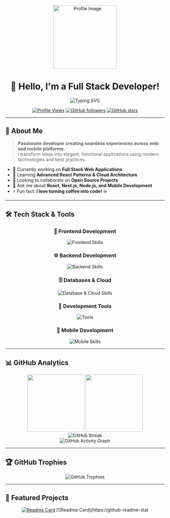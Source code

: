 <div align="center">
  <img height="200" src="https://k75mjkjgco.ufs.sh/f/wiGIa3OsPCpWj09sAwJLi64Lg32nVGCY7UQb1JzRhlBaxeTD" alt="Profile Image" />
  
  # 👋 Hello, I'm a Full Stack Developer!
  
  <p align="center">
    <img src="https://readme-typing-svg.herokuapp.com?font=Fira+Code&pause=1000&color=00D9FF&center=true&vCenter=true&width=435&lines=Full+Stack+Developer;Web+%26+Mobile+Specialist;Always+learning+new+things;Creating+amazing+experiences" alt="Typing SVG" />
  </p>
  
  [![Profile Views](https://komarev.com/ghpvc/?username=glopmts&color=blueviolet&style=flat-square&label=Profile+Views)](https://github.com/glopmts)
  [![GitHub followers](https://img.shields.io/github/followers/glopmts?label=Followers&style=social)](https://github.com/glopmts?tab=followers)
  [![GitHub stars](https://img.shields.io/github/stars/glopmts?label=Stars&style=social)](https://github.com/glopmts)
</div>

---

## 🚀 About Me

> **Passionate developer creating seamless experiences across web and mobile platforms.**  
> I transform ideas into elegant, functional applications using modern technologies and best practices.

- 🔭 Currently working on **Full Stack Web Applications**
- 🌱 Learning **Advanced React Patterns & Cloud Architecture**
- 👯 Looking to collaborate on **Open Source Projects**
- 💬 Ask me about **React, Next.js, Node.js, and Mobile Development**
- ⚡ Fun fact: **I love turning coffee into code!** ☕

---

## 🛠️ Tech Stack & Tools

<div align="center">

### 🎨 Frontend Development
<img src="https://skillicons.dev/icons?i=html,css,js,ts,react,nextjs,vue,tailwind,sass,bootstrap" alt="Frontend Skills" />

### ⚙️ Backend Development  
<img src="https://skillicons.dev/icons?i=nodejs,python,express,graphql,prisma,supabase" alt="Backend Skills" />

### 🗄️ Databases & Cloud
<img src="https://skillicons.dev/icons?i=postgresql,mysql,firebase,aws,vercel,docker" alt="Database & Cloud Skills" />

### 🔧 Development Tools
<img src="https://skillicons.dev/icons?i=vscode,git,github,postman" alt="Tools" />

### 📱 Mobile Development
<img src="https://skillicons.dev/icons?i=react" alt="Mobile Skills" />

</div>

---

## 📊 GitHub Analytics

<div align="center">
  <img height="180em" src="https://github-readme-stats.vercel.app/api?username=glopmts&show_icons=true&theme=tokyonight&include_all_commits=true&count_private=true&hide_border=true&bg_color=0D1117&title_color=00D9FF&icon_color=00D9FF&text_color=C9D1D9"/>
  <img height="180em" src="https://github-readme-stats.vercel.app/api/top-langs/?username=glopmts&layout=compact&langs_count=8&theme=tokyonight&hide_border=true&bg_color=0D1117&title_color=00D9FF&text_color=C9D1D9"/>
</div>

<div align="center">
  <img src="https://github-readme-streak-stats.herokuapp.com/?user=glopmts&theme=tokyonight&hide_border=true&background=0D1117&stroke=00D9FF&ring=00D9FF&fire=00D9FF&currStreakLabel=00D9FF" alt="GitHub Streak" />
</div>

<div align="center">
  <img src="https://github-readme-activity-graph.vercel.app/graph?username=glopmts&theme=tokyo-night&hide_border=true&bg_color=0D1117&color=00D9FF&line=00D9FF&point=FFFFFF" alt="GitHub Activity Graph" />
</div>

---

## 🏆 GitHub Trophies

<div align="center">
  <img src="https://github-profile-trophy.vercel.app/?username=glopmts&theme=tokyonight&no-frame=true&no-bg=true&margin-w=4&row=1" alt="GitHub Trophies" />
</div>

---

## 💼 Featured Projects

<div align="center">

[![Readme Card](https://github-readme-stats.vercel.app/api/pin/?username=glopmts&repo=backend-exemple-1&theme=tokyonight&hide_border=true&bg_color=0D1117)](https://github.com/glopmts/backend-exemple-1)
[![Readme Card](https://github-readme-stat
